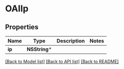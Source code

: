 # OAIIp

## Properties
Name | Type | Description | Notes
------------ | ------------- | ------------- | -------------
**ip** | **NSString*** |  | 

[[Back to Model list]](../README.md#documentation-for-models) [[Back to API list]](../README.md#documentation-for-api-endpoints) [[Back to README]](../README.md)


